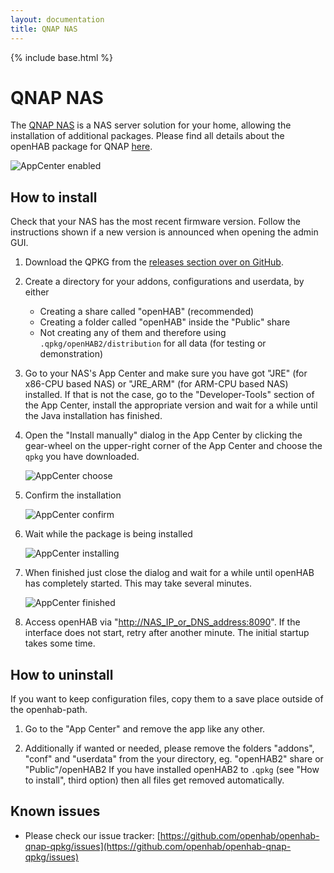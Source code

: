 ```yaml
---
layout: documentation
title: QNAP NAS
---
```

 
{% include base.html %}

# QNAP NAS

The [QNAP NAS](https://www.qnap.com) is a NAS server solution for your home, allowing the installation of additional packages.
Please find all details about the openHAB package for QNAP [here](https://github.com/openhab/openhab-qnap-qpkg).

![AppCenter enabled](https://github.com/openhab/openhab-qnap-qpkg/raw/master/docs/QTS_4.2.0_AppCenter%20enabled.png)

## How to install

Check that your NAS has the most recent firmware version.
Follow the instructions shown if a new version is announced when opening the admin GUI.

1.  Download the QPKG from the [releases section over on GitHub](https://github.com/openhab/openhab-qnap-qpkg/releases).

2.  Create a directory for your addons, configurations and userdata, by either
    - Creating a share called "openHAB" (recommended)
    - Creating a folder called "openHAB" inside the "Public" share
    - Not creating any of them and therefore using `.qpkg/openHAB2/distribution` for all data (for testing or demonstration)

3.  Go to your NAS's App Center and make sure you have got "JRE" (for x86-CPU based NAS) or "JRE_ARM" (for ARM-CPU based NAS) installed.
    If that is not the case, go to the "Developer-Tools" section of the App Center, install the appropriate version and wait for a while until the Java installation has finished.

4.  Open the "Install manually" dialog in the App Center by clicking the gear-wheel on the upper-right corner of the App Center and choose the `qpkg` you have downloaded.

    ![AppCenter choose](https://github.com/openhab/openhab-qnap-qpkg/raw/master/docs/QTS_4.2.0_AppCenter%20choose.png)

5.  Confirm the installation

    ![AppCenter confirm](https://github.com/openhab/openhab-qnap-qpkg/raw/master/docs/QTS_4.2.0_AppCenter%20confirm.png)

6.  Wait while the package is being installed

    ![AppCenter installing](https://github.com/openhab/openhab-qnap-qpkg/raw/master/docs/QTS_4.2.0_AppCenter%20installing.png)

7.  When finished just close the dialog and wait for a while until openHAB has completely started.
    This may take several minutes.

    ![AppCenter finished](https://github.com/openhab/openhab-qnap-qpkg/raw/master/docs/QTS_4.2.0_AppCenter%20finished.png)

8.  Access openHAB via "[http://NAS_IP_or_DNS_address:8090](#)".
    If the interface does not start, retry after another minute.
    The initial startup takes some time.

## How to uninstall

If you want to keep configuration files, copy them to a save place outside of the openhab-path.

1.  Go to the "App Center" and remove the app like any other.

2.  Additionally if wanted or needed, please remove the folders "addons", "conf" and "userdata" from the your directory, eg. "openHAB2" share or "Public"/openHAB2
   If you have installed openHAB2 to `.qpkg` (see "How to install", third option) then all files get removed automatically.

## Known issues

- Please check our issue tracker: [https://github.com/openhab/openhab-qnap-qpkg/issues](https://github.com/openhab/openhab-qnap-qpkg/issues)
